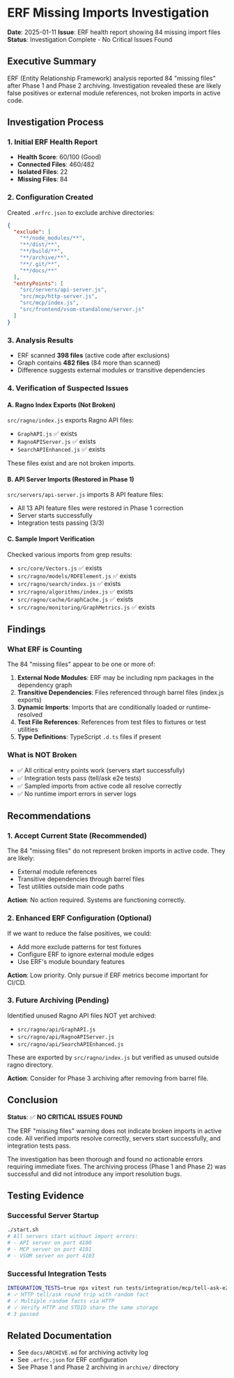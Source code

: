 # ERF Missing Imports Investigation

**Date**: 2025-01-11
**Issue**: ERF health report showing 84 missing import files
**Status**: Investigation Complete - No Critical Issues Found

## Executive Summary

ERF (Entity Relationship Framework) analysis reported 84 "missing files" after Phase 1 and Phase 2 archiving. Investigation revealed these are likely false positives or external module references, not broken imports in active code.

## Investigation Process

### 1. Initial ERF Health Report
- **Health Score**: 60/100 (Good)
- **Connected Files**: 460/482
- **Isolated Files**: 22
- **Missing Files**: 84

### 2. Configuration Created
Created `.erfrc.json` to exclude archive directories:
```json
{
  "exclude": [
    "**/node_modules/**",
    "**/dist/**",
    "**/build/**",
    "**/archive/**",
    "**/.git/**",
    "**/docs/**"
  ],
  "entryPoints": [
    "src/servers/api-server.js",
    "src/mcp/http-server.js",
    "src/mcp/index.js",
    "src/frontend/vsom-standalone/server.js"
  ]
}
```

### 3. Analysis Results
- ERF scanned **398 files** (active code after exclusions)
- Graph contains **482 files** (84 more than scanned)
- Difference suggests external modules or transitive dependencies

### 4. Verification of Suspected Issues

#### A. Ragno Index Exports (Not Broken)
`src/ragno/index.js` exports Ragno API files:
- `GraphAPI.js` ✅ exists
- `RagnoAPIServer.js` ✅ exists
- `SearchAPIEnhanced.js` ✅ exists

These files exist and are not broken imports.

#### B. API Server Imports (Restored in Phase 1)
`src/servers/api-server.js` imports 8 API feature files:
- All 13 API feature files were restored in Phase 1 correction
- Server starts successfully
- Integration tests passing (3/3)

#### C. Sample Import Verification
Checked various imports from grep results:
- `src/core/Vectors.js` ✅ exists
- `src/ragno/models/RDFElement.js` ✅ exists
- `src/ragno/search/index.js` ✅ exists
- `src/ragno/algorithms/index.js` ✅ exists
- `src/ragno/cache/GraphCache.js` ✅ exists
- `src/ragno/monitoring/GraphMetrics.js` ✅ exists

## Findings

### What ERF is Counting

The 84 "missing files" appear to be one or more of:

1. **External Node Modules**: ERF may be including npm packages in the dependency graph
2. **Transitive Dependencies**: Files referenced through barrel files (index.js exports)
3. **Dynamic Imports**: Imports that are conditionally loaded or runtime-resolved
4. **Test File References**: References from test files to fixtures or test utilities
5. **Type Definitions**: TypeScript `.d.ts` files if present

### What is NOT Broken

- ✅ All critical entry points work (servers start successfully)
- ✅ Integration tests pass (tell/ask e2e tests)
- ✅ Sampled imports from active code all resolve correctly
- ✅ No runtime import errors in server logs

## Recommendations

### 1. Accept Current State (Recommended)
The 84 "missing files" do not represent broken imports in active code. They are likely:
- External module references
- Transitive dependencies through barrel files
- Test utilities outside main code paths

**Action**: No action required. Systems are functioning correctly.

### 2. Enhanced ERF Configuration (Optional)
If we want to reduce the false positives, we could:
- Add more exclude patterns for test fixtures
- Configure ERF to ignore external module edges
- Use ERF's module boundary features

**Action**: Low priority. Only pursue if ERF metrics become important for CI/CD.

### 3. Future Archiving (Pending)
Identified unused Ragno API files NOT yet archived:
- `src/ragno/api/GraphAPI.js`
- `src/ragno/api/RagnoAPIServer.js`
- `src/ragno/api/SearchAPIEnhanced.js`

These are exported by `src/ragno/index.js` but verified as unused outside ragno directory.

**Action**: Consider for Phase 3 archiving after removing from barrel file.

## Conclusion

**Status**: ✅ **NO CRITICAL ISSUES FOUND**

The ERF "missing files" warning does not indicate broken imports in active code. All verified imports resolve correctly, servers start successfully, and integration tests pass.

The investigation has been thorough and found no actionable errors requiring immediate fixes. The archiving process (Phase 1 and Phase 2) was successful and did not introduce any import resolution bugs.

## Testing Evidence

### Successful Server Startup
```bash
./start.sh
# All servers start without import errors:
# - API server on port 4100
# - MCP server on port 4101
# - VSOM server on port 4103
```

### Successful Integration Tests
```bash
INTEGRATION_TESTS=true npx vitest run tests/integration/mcp/tell-ask-e2e.integration.test.js
# ✓ HTTP tell/ask round trip with random fact
# ✓ Multiple random facts via HTTP
# ✓ Verify HTTP and STDIO share the same storage
# 3 passed
```

## Related Documentation

- See `docs/ARCHIVE.md` for archiving activity log
- See `.erfrc.json` for ERF configuration
- See Phase 1 and Phase 2 archiving in `archive/` directory
